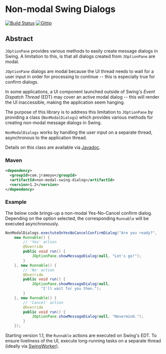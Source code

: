 # Non-modal Swing Dialogs
[![Build Status](https://travis-ci.org/jramoyo/non-modal-swing-dialog.png?branch=master)](https://travis-ci.org/jramoyo/non-modal-swing-dialog)
[![Gittip](http://img.shields.io/gittip/jramoyo.svg)](https://www.gittip.com/jramoyo/)

## Abstract
`JOptionPane` provides various methods to easily create message dialogs in Swing. A limitation to this, is that all dialogs created from `JOptionPane` are modal. 

`JOptionPane` dialogs are modal because the UI thread needs to wait for a user input in order for processing to continue -- this is especially true for confirm dialogs.

In some applications, a UI component launched outside of Swing's _Event Dispatch Thread_ (EDT) may cover an active modal dialog -- this will render the UI inaccessible, making the application seem hanging.

The purpose of this library is to address this limitation to `JOptionPane` by providing a class (`NonModalDialogs`) which provides various methods for creating non-modal message dialogs in Swing.

`NonModalDialogs` works by handling the user input on a separate thread, asynchronous to the application thread.

Details on this class are available via [Javadoc](https://non-modal-swing-dialog.googlecode.com/svn/javadoc/index.html).

### Maven
```xml
<dependency>
  <groupId>com.jramoyo</groupId>
  <artifactId>non-modal-swing-dialog</artifactId>
  <version>1.2</version>
</dependency>
```

### Example
The below code brings-up a non-modal Yes-No-Cancel confirm dialog. Depending on the option selected, the corresponding `Runnable` will be executed asynchronously.

```java
NonModalDialogs.exectuteOnYesNoCancelConfirmDialog("Are you ready?",
	new Runnable() {
		// 'Yes' action
		@Override
		public void run() {
			JOptionPane.showMessageDialog(null, "Let's go!");
		}
	}, new Runnable() {
		// 'No' action
		@Override
		public void run() {
			JOptionPane.showMessageDialog(null,
				"I'll wait for you then.");
		}
	}, new Runnable() {
		// 'Cancel' action
		@Override
		public void run() {
			JOptionPane.showMessageDialog(null, "Nevermind.");
		}
	});
```

Starting version 1.1, the `Runnable` actions are executed on Swing's EDT. To ensure liveliness of the UI, execute long-running tasks on a separate thread (ideally via [SwingWorker](http://docs.oracle.com/javase/6/docs/api/javax/swing/SwingWorker.html)).
